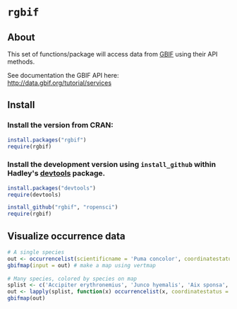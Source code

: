 # `rgbif`

## About
This set of functions/package will access data from [GBIF](http://www.gbif.org/) using their API methods. 

See documentation the GBIF API here:  
http://data.gbif.org/tutorial/services

## Install

### Install the version from CRAN:

```R
install.packages("rgbif")
require(rgbif)
```

### Install the development version using `install_github` within Hadley's [devtools](https://github.com/hadley/devtools) package.

```R
install.packages("devtools")
require(devtools)

install_github("rgbif", "ropensci")
require(rgbif)
```

## Visualize occurrence data

```R
# A single species
out <- occurrencelist(scientificname = 'Puma concolor', coordinatestatus = TRUE, maxresults = 100, latlongdf = T)
gbifmap(input = out) # make a map using vertmap
 
# Many species, colored by species on map
splist <- c('Accipiter erythronemius', 'Junco hyemalis', 'Aix sponsa', 'Buteo regalis')
out <- lapply(splist, function(x) occurrencelist(x, coordinatestatus = T, maxresults = 100, latlongdf = T))
gbifmap(out)
```